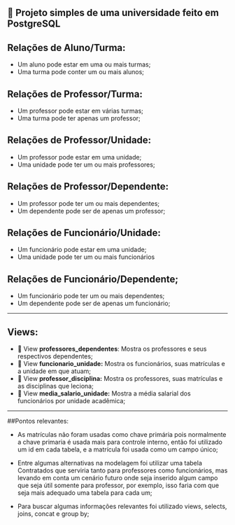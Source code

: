 ## 🚀 Projeto simples de uma universidade feito em PostgreSQL

## Relações de Aluno/Turma:<br />
- Um aluno pode estar em uma ou mais turmas;<br />
- Uma turma pode conter um ou mais alunos;<br />

## Relações de Professor/Turma:<br />
- Um professor pode estar em várias turmas;<br />
- Uma turma pode ter apenas um professor;<br />

## Relações de Professor/Unidade:<br />
- Um professor pode estar em uma unidade;<br />
- Uma unidade pode ter um ou mais professores;<br />

## Relações de Professor/Dependente:<br />
- Um professor pode ter um ou mais dependentes;<br />
- Um dependente pode ser de apenas um professor;<br />

## Relações de Funcionário/Unidade:<br />
- Um funcionário pode estar em uma unidade;<br />
- Uma unidade pode ter um ou mais funcionários<br />

## Relações de Funcionário/Dependente;<br />
- Um funcionário pode ter um ou mais dependentes;<br />
- Um dependente pode ser de apenas um funcionário;<br />

------------------------------------------
## Views:

- 🚀 View <b>professores_dependentes</b>: Mostra os professores e seus respectivos dependentes;<br />
- 🚀 View <b>funcionario_unidade:</b> Mostra os funcionários, suas matrículas e a unidade em que atuam;<br />
- 🚀 View <b>professor_disciplina:</b> Mostra os professores, suas matrículas e as disciplinas que leciona;<br />
- 🚀 View <b>media_salario_unidade:</b> Mostra a média salarial dos funcionários por unidade acadêmica;<br />

-------------------------------------------------------

##Pontos relevantes:

- As matrículas não foram usadas como chave primária pois normalmente a chave primaria é usada mais para controle interno, então foi utilizado um id em cada tabela, e a matrícula foi usada como um campo único;

- Entre algumas alternativas na modelagem foi utilizar uma tabela Contratados que serviria tanto para professores como funcionários, mas levando em conta um cenário futuro onde seja inserido algum campo que seja útil somente para professor, por exemplo, isso faria com que seja mais adequado uma tabela para cada um;

- Para buscar algumas informações relevantes foi utilizado views, selects, joins, concat e group by;






